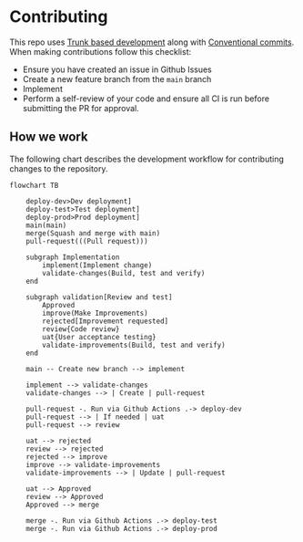 # Contributing

This repo uses [Trunk based development](https://trunkbaseddevelopment.com/) along with [Conventional commits](https://www.conventionalcommits.org/en/v1.0.0/). When making contributions follow this checklist:

- Ensure you have created an issue in Github Issues
- Create a new feature branch from the `main` branch
- Implement
- Perform a self-review of your code and ensure all CI is run before submitting the PR for approval.

## How we work

The following chart describes the development workflow for contributing changes to the repository.

```mermaid
flowchart TB

    deploy-dev>Dev deployment]
    deploy-test>Test deployment]
    deploy-prod>Prod deployment]
    main(main)
    merge(Squash and merge with main)
    pull-request(((Pull request)))
    
    subgraph Implementation
        implement(Implement change)
        validate-changes(Build, test and verify)
    end

    subgraph validation[Review and test]
        Approved
        improve(Make Improvements)
        rejected[Improvement requested]
        review{Code review}
        uat{User acceptance testing}
        validate-improvements(Build, test and verify)
    end

    main -- Create new branch --> implement

    implement --> validate-changes
    validate-changes --> | Create | pull-request
    
    pull-request -. Run via Github Actions .-> deploy-dev
    pull-request --> | If needed | uat
    pull-request --> review

    uat --> rejected
    review --> rejected
    rejected --> improve
    improve --> validate-improvements
    validate-improvements --> | Update | pull-request

    uat --> Approved
    review --> Approved
    Approved --> merge

    merge -. Run via Github Actions .-> deploy-test
    merge -. Run via Github Actions .-> deploy-prod
```
